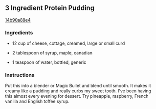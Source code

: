## 3 Ingredient Protein Pudding

[14b90a88e4](http://www.food.com/recipe/3-ingredient-protein-pudding-450899)

### Ingredients

 - 12 cup of cheese, cottage, creamed, large or small curd

 - 2 tablespoon of syrup, maple, canadian

 - 1 teaspoon of water, bottled, generic

### Instructions

Put this into a blender or Magic Bullet and blend until smooth. It makes it creamy like a pudding and really curbs my sweet tooth. I've been having this almost every evening for dessert. Try pineapple, raspberry, French vanilla and English toffee syrup.